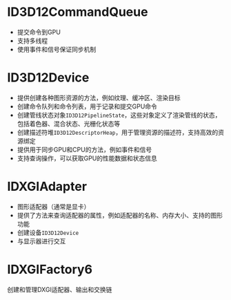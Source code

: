 # ID3D12CommandQueue
- 提交命令到GPU
- 支持多线程
- 使用事件和信号保证同步机制
# ID3D12Device
- 提供创建各种图形资源的方法，例如纹理、缓冲区、渲染目标
- 创建命令队列和命令列表，用于记录和提交GPU命令
- 创建管线状态对象`ID3D12PipelineState`，这些对象定义了渲染管线的状态，包括着色器、混合状态、光栅化状态等
- 创建描述符堆`ID3D12DescriptorHeap`，用于管理资源的描述符，支持高效的资源绑定
- 提供用于同步GPU和CPU的方法，例如事件和信号
- 支持查询操作，可以获取GPU的性能数据和状态信息
# IDXGIAdapter
- 图形适配器（通常是显卡）
- 提供了方法来查询适配器的属性，例如适配器的名称、内存大小、支持的图形功能
- 创建设备`ID3D12Device`
- 与显示器进行交互
# IDXGIFactory6
创建和管理DXGI适配器、输出和交换链
